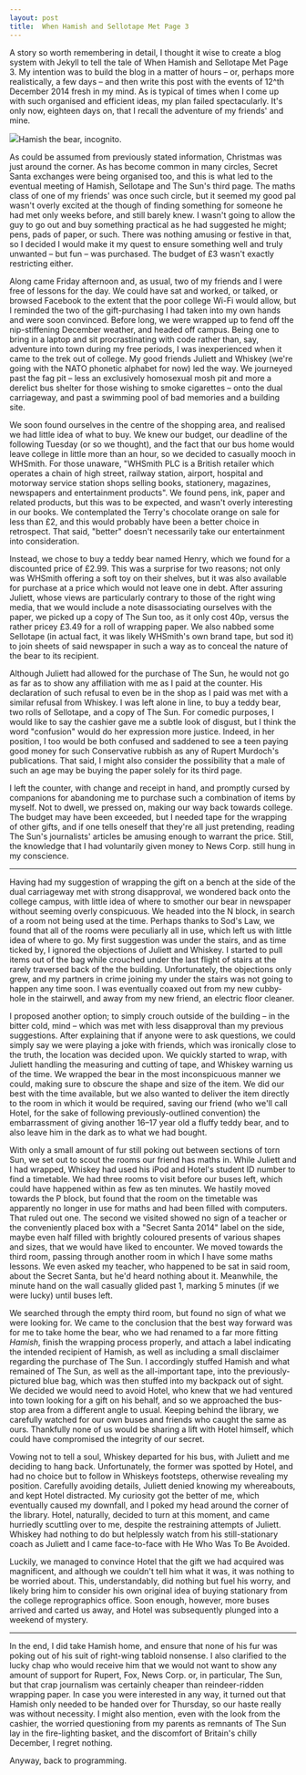 ```yaml
---
layout:	post
title:	When Hamish and Sellotape Met Page 3
---
```


A story so worth remembering in detail, I thought it wise to create a blog system with Jekyll to tell the tale of When Hamish and Sellotape Met Page 3. My intention was to build the blog in a matter of hours &ndash; or, perhaps more realistically, a few days &ndash; and then write this post with the events of 12^th December 2014 fresh in my mind. As is typical of times when I come up with such organised and efficient ideas, my plan failed spectacularly. It's only now, eighteen days on, that I recall the adventure of my friends' and mine.

<a class="i" href="{{ site.url }}/assets/img/2014/hamish-full.jpg"><img src="{{ site.url }}/assets/img/2014/hamish.jpg"></a><span>Hamish the bear, incognito.</span>

As could be assumed from previously stated information, Christmas was just around the corner. As has become common in many circles, Secret Santa exchanges were being organised too, and this is what led to the eventual meeting of Hamish, Sellotape and The Sun's third page. The maths class of one of my friends' was once such circle, but it seemed my good pal wasn't overly excited at the though of finding something for someone he had met only weeks before, and still barely knew. I wasn't going to allow the guy to go out and buy something practical as he had suggested he might; pens, pads of paper, or such. There was nothing amusing or festive in that, so I decided I would make it my quest to ensure something well and truly unwanted &ndash; but fun &ndash; was purchased. The budget of &pound;3 wasn't exactly restricting either.

Along came Friday afternoon and, as usual, two of my friends and I were free of lessons for the day. We could have sat and worked, or talked, or browsed Facebook to the extent that the poor college Wi-Fi would allow, but I reminded the two of the gift-purchasing I had taken into my own hands and were soon convinced. Before long, we were wrapped up to fend off the nip-stiffening December weather, and headed off campus. Being one to bring in a laptop and sit procrastinating with code rather than, say, adventure into town during my free periods, I was inexperienced when it came to the trek out of college. My good friends Juliett and Whiskey (we're going with the NATO phonetic alphabet for now) led the way. We journeyed past the fag pit &ndash; less an exclusively homosexual mosh pit and more a derelict bus shelter for those wishing to smoke cigarettes &ndash; onto the dual carriageway, and past a swimming pool of bad memories and a building site.

We soon found ourselves in the centre of the shopping area, and realised we had little idea of what to buy. We knew our budget, our deadline of the following Tuesday (or so we thought), and the fact that our bus home would leave college in little more than an hour, so we decided to casually mooch in WHSmith. For those unaware, "WHSmith PLC is a British retailer which operates a chain of high street, railway station, airport, hospital and motorway service station shops selling books, stationery, magazines, newspapers and entertainment products". We found pens, ink, paper and related products, but this was to be expected, and wasn't overly interesting in our books. We contemplated the Terry's chocolate orange on sale for less than &pound;2, and this would probably have been a better choice in retrospect. That said, "better" doesn't necessarily take our entertainment into consideration.

Instead, we chose to buy a teddy bear named Henry, which we found for a discounted price of &pound;2.99. This was a surprise for two reasons; not only was WHSmith offering a soft toy on their shelves, but it was also available for purchase at a price which would not leave one in debt. After assuring Juliett, whose views are particularly contrary to those of the right wing media, that we would include a note disassociating ourselves with the paper, we picked up a copy of The Sun too, as it only cost 40p, versus the rather pricey &pound;3.49 for a roll of wrapping paper. We also nabbed some Sellotape (in actual fact, it was likely WHSmith's own brand tape, but sod it) to join sheets of said newspaper in such a way as to conceal the nature of the bear to its recipient.

Although Juliett had allowed for the purchase of The Sun, he would not go as far as to show any affiliation with me as I paid at the counter. His declaration of such refusal to even be in the shop as I paid was met with a similar refusal from Whiskey. I was left alone in line, to buy a teddy bear, two rolls of Sellotape, and a copy of The Sun. For comedic purposes, I would like to say the cashier gave me a subtle look of disgust, but I think the word "confusion" would do her expression more justice. Indeed, in her position, I too would be both confused and saddened to see a teen paying good money for such Conservative rubbish as any of Rupert Murdoch's publications. That said, I might also consider the possibility that a male of such an age may be buying the paper solely for its third page.

I left the counter, with change and receipt in hand, and promptly cursed by companions for abandoning me to purchase such a combination of items by myself. Not to dwell, we pressed on, making our way back towards college. The budget may have been exceeded, but I needed tape for the wrapping of other gifts, and if one tells oneself that they're all just pretending, reading The Sun's journalists' articles be amusing enough to warrant the price. Still, the knowledge that I had voluntarily given money to News Corp. still hung in my conscience.

***

Having had my suggestion of wrapping the gift on a bench at the side of the dual carriageway met with strong disapproval, we wondered back onto the college campus, with little idea of where to smother our bear in newspaper without seeming overly conspicuous. We headed into the N block, in search of a room not being used at the time. Perhaps thanks to Sod's Law, we found that all of the rooms were peculiarly all in use, which left us with little idea of where to go. My first suggestion was under the stairs, and as time ticked by, I ignored the objections of Juliett and Whiskey. I started to pull items out of the bag while crouched under the last flight of stairs at the rarely traversed back of the the building. Unfortunately, the objections only grew, and my partners in crime joining my under the stairs was not going to happen any time soon. I was eventually coaxed out from my new cubby-hole in the stairwell, and away from my new friend, an electric floor cleaner.

I proposed another option; to simply crouch outside of the building &ndash; in the bitter cold, mind &ndash; which was met with less disapproval than my previous suggestions. After explaining that if anyone were to ask questions, we could simply say we were playing a joke with friends, which was ironically close to the truth, the location was decided upon. We quickly started to wrap, with Juliett handling the measuring and cutting of tape, and Whiskey warning us of the time. We wrapped the bear in the most inconspicuous manner we could, making sure to obscure the shape and size of the item. We did our best with the time available, but we also wanted to deliver the item directly to the room in which it would be required, saving our friend (who we'll call Hotel, for the sake of following previously-outlined convention) the embarrassment of giving another 16&ndash;17 year old a fluffy teddy bear, and to also leave him in the dark as to what we had bought.

With only a small amount of fur still poking out between sections of torn Sun, we set out to scout the rooms our friend has maths in. While Juliett and I had wrapped, Whiskey had used his iPod and Hotel's student ID number to find a timetable. We had three rooms to visit before our buses left, which could have happened within as few as ten minutes. We hastily moved towards the P block, but found that the room on the timetable was apparently no longer in use for maths and had been filled with computers. That ruled out one. The second we visited showed no sign of a teacher or the conveniently placed box with a "Secret Santa 2014" label on the side, maybe even half filled with brightly coloured presents of various shapes and sizes, that we would have liked to encounter. We moved towards the third room, passing through another room in which I have some maths lessons. We even asked my teacher, who happened to be sat in said room, about the Secret Santa, but he'd heard nothing about it. Meanwhile, the minute hand on the wall casually glided past 1, marking 5 minutes (if we were lucky) until buses left.

We searched through the empty third room, but found no sign of what we were looking for. We came to the conclusion that the best way forward was for me to take home the bear, who we had renamed to a far more fitting *Hamish*, finish the wrapping process properly, and attach a label indicating the intended recipient of Hamish, as well as including a small disclaimer regarding the purchase of The Sun. I accordingly stuffed Hamish and what remained of The Sun, as well as the all-important tape, into the previously-pictured blue bag, which was then stuffed into my backpack out of sight. We decided we would need to avoid Hotel, who knew that we had ventured into town looking for a gift on his behalf, and so we approached the bus-stop area from a different angle to usual. Keeping behind the library, we carefully watched for our own buses and friends who caught the same as ours. Thankfully none of us would be sharing a lift with Hotel himself, which could have compromised the integrity of our secret.

Vowing not to tell a soul, Whiskey departed for his bus, with Juliett and me deciding to hang back. Unfortunately, the former was spotted by Hotel, and had no choice but to follow in Whiskeys footsteps, otherwise revealing my position. Carefully avoiding details, Juliett denied knowing my whereabouts, and kept Hotel distracted. My curiosity got the better of me, which eventually caused my downfall, and I poked my head around the corner of the library. Hotel, naturally, decided to turn at this moment, and came hurriedly scuttling over to me, despite the restraining attempts of Juliett. Whiskey had nothing to do but helplessly watch from his still-stationary coach as Juliett and I came face-to-face with He Who Was To Be Avoided.

Luckily, we managed to convince Hotel that the gift we had acquired was magnificent, and although we couldn't tell him what it was, it was nothing to be worried about. This, understandably, did nothing but fuel his worry, and likely bring him to consider his own original idea of buying stationary from the college reprographics office. Soon enough, however, more buses arrived and carted us away, and Hotel was subsequently plunged into a weekend of mystery.

* * *

In the end, I did take Hamish home, and ensure that none of his fur was poking out of his suit of right-wing tabloid nonsense. I also clarified to the lucky chap who would receive him that we would not want to show any amount of support for Rupert, Fox, News Corp. or, in particular, The Sun, but that crap journalism was certainly cheaper than reindeer-ridden wrapping paper. In case you were interested in any way, it turned out that Hamish only needed to be handed over for Thursday, so our haste really was without necessity. I might also mention, even with the look from the cashier, the worried questioning from my parents as remnants of The Sun lay in the fire-lighting basket, and the discomfort of Britain's chilly December, I regret nothing.

Anyway, back to programming.
